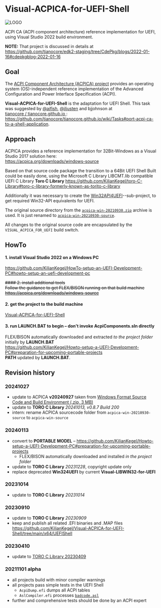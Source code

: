 # Visual-ACPICA-for-UEFI-Shell

![LOGO](https://github.com/KilianKegel/Visual-ACPICA-for-UEFI-Shell/blob/main/LOGO.PNG)

ACPI CA (ACPI component architecture) reference implementation for UEFI, using Visual Studio 2022 build environment.

**NOTE:** That project is discussed in details at https://github.com/tianocore/edk2-staging/tree/CdePkg/blogs/2022-01-16#cdepkgblog-2022-01-16

## Goal
The [ACPI Component Architecture (ACPICA) project](https://acpica.org/) 
provides an operating system (OS)-independent reference implementation of the Advanced Configuration and Power Interface Specification (ACPI).

**Visual-ACPICA-for-UEFI-Shell**  is the adaptation for UEFI Shell. 
This task was suggested by [@ajfish](https://github.com/ajfish), [@jljusten](https://github.com/jljusten) and  bjjohnson at <br>
[ tianocore / tianocore.github.io ](https://github.com/tianocore/tianocore.github.io/wiki/Tasks):<br>
https://github.com/tianocore/tianocore.github.io/wiki/Tasks#port-acpi-ca-to-a-shell-application.

## Approach
ACPICA provides a reference implementation for 32Bit-Windows as a Visual Studio 2017 solution here:<br>
https://acpica.org/downloads/windows-source

Based on that source code package the transition to a 64Bit UEFI Shell Built could be easily done,
using the Microsoft C Library LIBCMT.lib compatible UEFI C Library **Toro C Library** 
https://github.com/KilianKegel/toro-C-Library#toro-c-library-formerly-known-as-torito-c-library

Additionally it was necessary to create the [Win32API4UEFI](https://github.com/KilianKegel/Win324UEFI)--sub-project,
to get required Win32-API equivalents for UEFI.

The original source directory from the [`acpica-win-20210930.zip`](https://acpica.org/sites/acpica/files/acpica-win-20210930.zip) 
archive is used. It is just renamed to [`acpica-win-20210930-source`](https://github.com/KilianKegel/Visual-ACPICA-for-UEFI-Shell/tree/main/acpica-win-20210930-source).

All changes to the original source code are encapsulated by the `VISUAL_ACPICA_FOR_UEFI` build switch.

## HowTo
#### 1. install Visual Studio 2022 on a Windows PC<br>
https://github.com/KilianKegel/HowTo-setup-an-UEFI-Development-PC#howto-setup-an-uefi-development-pc

<del>#### 2. install additional tools <br>
Follow the guidance to get FLEX/BISON running on that build machine<br>
https://acpica.org/downloads/windows-source</del>

#### 2. get the project to the build machine <br>
[Visual-ACPICA-for-UEFI-Shell](https://github.com/KilianKegel/Visual-ACPICA-for-UEFI-Shell)

#### 3. run LAUNCH.BAT to begin – don't invoke AcpiComponents.sln directly <br>
FLEX/BISON automatically downloaded and extracted *to the project folder* initially by **LAUNCH.BAT**<br>
https://github.com/KilianKegel/Howto-setup-a-UEFI-Development-PC#preparation-for-upcoming-portable-projects<br>
**PATH** updated by **LAUNCH.BAT**.


## Revision history
### 20241027
* update to ACPICA **v20240927** taken from [Windows Format Source Code and Build Environment (.zip, 3 MB)](https://github.com/user-attachments/files/17171020/acpica-win-20240927.zip)
* update to **TORO C Library** *20241013, v0.8.7 Build 200*
* intern: rename ACPICA sourcecode folder from `acpica-win-20210930-source` to `acpica-win-source`
### 20240113
* convert to **PORTABLE MODEL** – https://github.com/KilianKegel/Howto-setup-a-UEFI-Development-PC#preparation-for-upcoming-portable-projects
    * FLEX/BISON automatically downloaded and installed *in the project folder*
* update to **TORO C Library** *20231228*, copyright update only
* replace deprecated **Win324UEFI** by current **Visual-LIBWIN32-for-UEFI**
### 20231014
* update to **TORO C Library** *20231014*
### 20230910
* update to **TORO C Library** *20230909*
* keep and publish all related .EFI binaries and .MAP files https://github.com/KilianKegel/Visual-ACPICA-for-UEFI-Shell/tree/main/x64/UEFIShell
### 20230410
* update to [TORO C Library 20230409](https://github.com/KilianKegel/toro-C-Library#20230409)
### 20211101 alpha
* all projects build with minor compiler warnings
* all projects pass simple tests in the UEFI Shell
    * `AcpiDump.efi` dumps all ACPI tables
    * `AslCompiler.efi` processes [`badcode.asl`](https://github.com/RehabMan/Intel-iasl/blob/master/tests/misc/badcode.asl)
* further and comprehensive tests should be done by an ACPI expert

